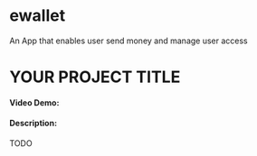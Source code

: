 # ewallet
An App that enables user send money and manage user access

# YOUR PROJECT TITLE
#### Video Demo:  <URL HERE>
#### Description:
TODO

